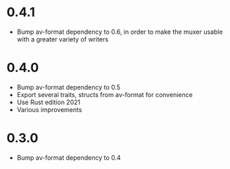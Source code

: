 # 0.4.1

- Bump av-format dependency to 0.6, in order to make the muxer usable with a greater variety of writers

# 0.4.0

- Bump av-format dependency to 0.5
- Export several traits, structs from av-format for convenience
- Use Rust edition 2021
- Various improvements

# 0.3.0

- Bump av-format dependency to 0.4
